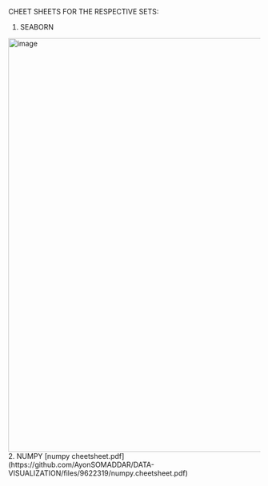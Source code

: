 CHEET SHEETS FOR THE RESPECTIVE SETS:
1. <h>SEABORN</h>
<img width="828" alt="image" src="https://user-images.githubusercontent.com/111722880/189518542-f79a58b3-035d-4ece-b05d-c08b484ed22d.png">
2. <h> NUMPY </h>
[numpy cheetsheet.pdf](https://github.com/AyonSOMADDAR/DATA-VISUALIZATION/files/9622319/numpy.cheetsheet.pdf)
